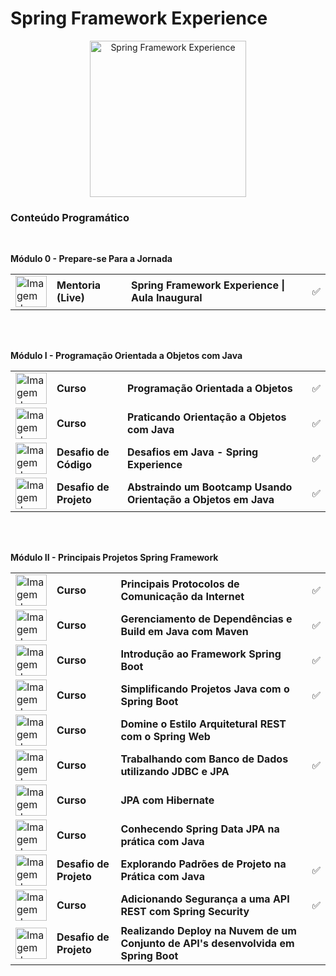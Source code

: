 # Spring Framework Experience 
<p align="center">
  <img src="https://hermes.digitalinnovation.one/tracks/22cdb398-5ca2-4420-ae76-7a7ec5078ea8.png" width="250" title="Spring Framework Experience">
</p>

### Conteúdo Programático

<br>

**Módulo 0 - Prepare-se Para a Jornada**

<table>
  <tr>
    <td><img src="https://hermes.digitalinnovation.one/tracks/22cdb398-5ca2-4420-ae76-7a7ec5078ea8.png" alt="Imagem do bootcamp Spring Framework Experience | Aula Inaugural" width="50"></td>
    <td><b>Mentoria (Live)</b></td>
    <td><b>Spring Framework Experience | Aula Inaugural</b></td>
    <td>✅</td>
  </tr>
</table>

<br><br>

**Módulo I - Programação Orientada a Objetos com Java**

<table>
  <tr>
    <td><img src="https://hermes.digitalinnovation.one/courses/badge/082b60cb-8118-4ca7-a861-24ce54fdef21.png" alt="Imagem do bootcamp Programação Orientada a Objetos" width="50"></td>
    <td><b>Curso</b></td>
    <td><b>Programação Orientada a Objetos</b></td>
    <td>✅</td>
  </tr>
  <tr>
    <td><img src="https://hermes.digitalinnovation.one/courses/badge/bc2c4fe0-3538-4ca0-9e11-3bc1a9a70e83.png" alt="Imagem do bootcamp Praticando Orientação a Objetos com Java" width="50"></td>
    <td><b>Curso</b></td>
    <td><b>Praticando Orientação a Objetos com Java</b></td>
    <td>✅</td>
  </tr>
  <tr>
    <td><img src="https://hermes.digitalinnovation.one/code_challenge/badge/f3fc3d80-7c5b-47fc-8ae5-a303c722b914.png" alt="Imagem do bootcamp Desafios em Java - Spring Experience" width="50"></td>
    <td><b>Desafio de Código</b></td>
    <td><b>Desafios em Java - Spring Experience</b></td>
    <td>✅</td>
  </tr>
  <tr>
    <td><img src="https://hermes.digitalinnovation.one/lab_projects/badges/aa75185f-0152-4d02-ba1f-930f4d60850e.png" alt="Imagem do bootcamp Abstraindo um Bootcamp Usando Orientação a Objetos em Java" width="50"></td>
    <td><b>Desafio de Projeto</b></td>
    <td><b>Abstraindo um Bootcamp Usando Orientação a Objetos em Java</b></td>
    <td>✅</td>
  </tr>
</table>

<br><br>

**Módulo II - Principais Projetos Spring Framework**

<table>
  <tr>
    <td><img src="https://hermes.digitalinnovation.one/courses/badge/995e9d14-99e8-4879-b978-b1d961f3ad88.png" alt="Imagem do bootcamp Principais Protocolos de Comunicação da Internet" width="50"></td>
    <td><b>Curso</b></td>
    <td><b>Principais Protocolos de Comunicação da Internet</b></td>
    <td>✅</td>
  </tr>
  <tr>
    <td><img src="https://hermes.digitalinnovation.one/courses/badge/742981af-c62e-4de5-971e-1a73b632b242.png" alt="Imagem do bootcamp Gerenciamento de Dependências e Build em Java com Maven" width="50"></td>
    <td><b>Curso</b></td>
    <td><b>Gerenciamento de Dependências e Build em Java com Maven</b></td>
    <td>✅</td>
  </tr>
  <tr>
    <td><img src="https://hermes.digitalinnovation.one/courses/badge/1dcc883a-37fa-42a9-a2a1-1cf012ffb34e.png" alt="Imagem do bootcamp Introdução ao Framework Spring Boot" width="50"></td>
    <td><b>Curso</b></td>
    <td><b>Introdução ao Framework Spring Boot</b></td>
    <td>✅</td>
  </tr>
  <tr>
    <td><img src="https://hermes.digitalinnovation.one/courses/badge/eac33c02-ed6e-43e6-833f-441647fdb848.png" alt="Imagem do bootcamp Simplificando Projetos Java com o Spring Boot" width="50"></td>
    <td><b>Curso</b></td>
    <td><b>Simplificando Projetos Java com o Spring Boot</b></td>
    <td>✅</td>
  </tr>
  <tr>
    <td><img src="https://hermes.digitalinnovation.one/courses/badge/30a89fdb-61a4-4ccd-986f-1c79ec5ded53.png" alt="Imagem do bootcamp Domine o Estilo Arquitetural REST com o Spring Web" width="50"></td>
    <td><b>Curso</b></td>
    <td><b>Domine o Estilo Arquitetural REST com o Spring Web</b></td>
    <td></td>
  </tr>
  <tr>
    <td><img src="https://hermes.digitalinnovation.one/courses/badge/98e52508-d41b-455f-9294-2c124cc21510.png" alt="Imagem do bootcamp Trabalhando com Banco de Dados utilizando JDBC e JPA" width="50"></td>
    <td><b>Curso</b></td>
    <td><b>Trabalhando com Banco de Dados utilizando JDBC e JPA</b></td>
    <td>✅</td>
  </tr>
  <tr>
    <td><img src="https://hermes.digitalinnovation.one/courses/badge/e3131cb9-bb94-4a30-bc47-a41429a7c11d.png" alt="Imagem do bootcamp JPA com Hibernate" width="50"></td>
    <td><b>Curso</b></td>
    <td><b>JPA com Hibernate</b></td>
    <td></td>
  </tr>
  <tr>
    <td><img src="https://hermes.digitalinnovation.one/lab_projects/badges/09f9eb3d-604e-4ab3-ad00-5e64855dc4d5.png" alt="Imagem do bootcamp Conhecendo Spring Data JPA na prática com Java" width="50"></td>
    <td><b>Curso</b></td>
    <td><b>Conhecendo Spring Data JPA na prática com Java</b></td>
    <td></td>
  </tr>
  <tr>
    <td><img src="https://hermes.digitalinnovation.one/lab_projects/badges/596aa9d8-34c0-4369-bb27-d2f00347f45e.png" alt="Imagem do bootcamp Explorando Padrões de Projeto na Prática com Java" width="50"></td>
    <td><b>Desafio de Projeto</b></td>
    <td><b>Explorando Padrões de Projeto na Prática com Java</b></td>
    <td>✅</td>
  </tr>
  <tr>
    <td><img src="https://hermes.digitalinnovation.one/courses/badge/c76372f9-1b3e-4f58-8cc1-d57e3b33b4d6.png" alt="Imagem do bootcamp Adicionando Segurança a uma API REST com Spring Security" width="50"></td>
    <td><b>Curso</b></td>
    <td><b>Adicionando Segurança a uma API REST com Spring Security</b></td>
    <td>✅</td>
  </tr>
  <tr>
    <td><img src="https://hermes.digitalinnovation.one/lab_projects/badges/357b5b98-49ef-4e05-a993-bdf2f4bca46a.png" alt="Imagem do bootcamp Criação de Pipes com Angular" width="50"></td>
    <td><b>Desafio de Projeto</b></td>
    <td><b>Realizando Deploy na Nuvem de um Conjunto de API's desenvolvida em Spring Boot</b></td>
    <td></td>
  </tr>
</table>

<br><br>